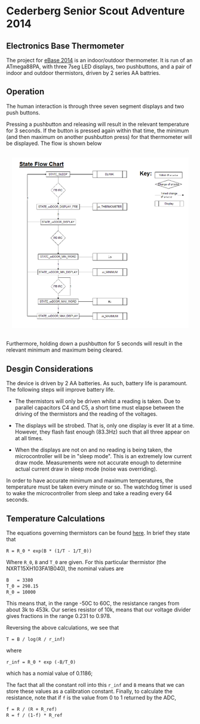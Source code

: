 Cederberg Senior Scout Adventure 2014
=====================================
Electronics Base Thermometer
----------------------------

The project for [eBase 2014](http://www.sasebase.net) is an indoor/outdoor thermometer.  It is run of an ATmega88PA, with three 7seg LED displays, two pushbuttons, and a pair of indoor and outdoor thermistors, driven by 2 series AA battries.

Operation
---------
The human interaction is through three seven segment displays and two push buttons.

Pressing a pushbutton and releasing will result in the relevant temperature for 3 seconds.  If the button is pressed again within that time, the minimum (and then maximum on another pushbutton press) for that thermometer will be displayed.  The flow is shown below

<div style="text-align:center;padding:15px"><img alt="Flow of state" src="doc/state_flow.png" width="500px"></div>

Furthermore, holding down a pushbutton for 5 seconds will result in the relevant minimum and maximum being cleared.

Desgin Considerations
---------------------

The device is driven by 2 AA batteries.  As such, battery life is paramount.  The following steps will improve battery life.

 * The thermistors will only be driven whilst a reading is taken.  Due to parallel capacitors C4 and C5, a short time must elapse between the driving of the thermistors and the reading of the voltages.

 * The displays will be strobed.  That is, only one display is ever lit at a time.  However, they flash fast enough (83.3Hz) such that all three appear on at all times.

 * When the displays are not on and no reading is being taken, the microcontroller will be in "sleep mode".  This is an extremely low current draw mode.  Measurements were not accurate enough to determine actual current draw in sleep mode (noise was overriding).

In order to have accurate minimum and maximum temperatures, the temperature must be taken every minute or so.  The watchdog timer is used to wake the microcontroller from sleep and take a reading every 64 seconds.

Temperature Calculations
------------------------

The equations governing thermistors can be found [here](http://en.wikipedia.org/wiki/Thermistor).  In brief they state that

    R = R_0 * exp(B * (1/T - 1/T_0))

Where `R_0`, `B` and `T_0` are given.  For this particular thermistor (the NXRT15XH103FA1B040), the nominal values are

    B   = 3380
    T_0 = 298.15
    R_0 = 10000

This means that, in the range -50C to 60C, the resistance ranges from about 3k to 453k.  Our series resistor of 10k, means that our voltage divider gives fractions in the range 0.231 to 0.978.

Reversing the above calculations, we see that

    T = B / log(R / r_inf)

where

    r_inf = R_0 * exp (-B/T_0)

which has a nomial value of 0.1186;

The fact that all the constant roll into this `r_inf` and `B` means that we can store these values as a calibration constant.  Finally, to calculate the resistance, note that if `f` is the value from 0 to 1 returned by the ADC,

    f = R / (R + R_ref)
    R = f / (1-f) * R_ref